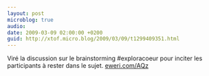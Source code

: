 ```yaml
---
layout: post
microblog: true
audio: 
date: 2009-03-09 02:00:00 +0200
guid: http://xtof.micro.blog/2009/03/09/t1299409351.html
---
```

Viré la discussion sur le brainstorming #exploracoeur pour inciter les participants à rester dans le sujet. [eweri.com/AQz](http://eweri.com/AQz)
